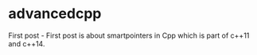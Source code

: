 # advancedcpp
First post - First post is about smartpointers in Cpp which is part of c++11 and c++14.
